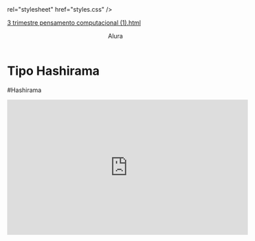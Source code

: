<head>  rel="stylesheet" href="styles.css" />
  <titulo></titulo>

<head>

  
<body> 


   [3 trimestre pensamento computacional (1).html](https://github.com/user-attachments/files/22006145/3.trimestre.pensamento.computacional.1.html)
<body>

<header>Alura</header>


<h1>Tipo Hashirama</h1>
<P>#Hashirama</P>


<iframe width="560" height="315" src="https://www.youtube.com/embed/Gne4T4B3zhg?si=g-poE8m7cRjqZ9Dn" title="YouTube video player" frameborder="0" allow="accelerometer; autoplay; clipboard-write; encrypted-media; gyroscope; picture-in-picture; web-share" referrerpolicy="strict-origin-when-cross-origin" allowfullscreen></iframe>
